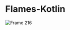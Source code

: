 # Flames-Kotlin
![Frame 216](https://user-images.githubusercontent.com/61702243/94237445-826c4900-ff2c-11ea-9514-0352329e5c98.png)
